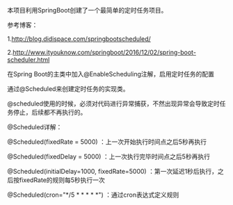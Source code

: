 本项目利用SpringBoot创建了一个最简单的定时任务项目。

参考博客：

1.http://blog.didispace.com/springbootscheduled/

2.http://www.ityouknow.com/springboot/2016/12/02/spring-boot-scheduler.html

在Spring Boot的主类中加入@EnableScheduling注解，启用定时任务的配置

通过@Scheduled来创建定时任务的实现类。

@scheduled使用的时候，必须对代码进行异常捕获，不然出现异常会导致定时任务停止，后续都不再执行的。

@Scheduled详解：

@Scheduled(fixedRate = 5000) ：上一次开始执行时间点之后5秒再执行

@Scheduled(fixedDelay = 5000) ：上一次执行完毕时间点之后5秒再执行

@Scheduled(initialDelay=1000, fixedRate=5000) ：第一次延迟1秒后执行，之后按fixedRate的规则每5秒执行一次

@Scheduled(cron="*/5 * * * * *") ：通过cron表达式定义规则
